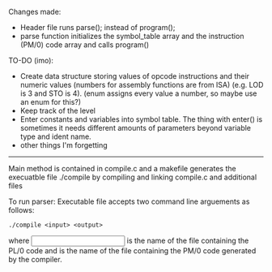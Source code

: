 Changes made:
- Header file runs parse(); instead of program();
- parse function initializes the symbol_table array and the instruction (PM/0) code array 
	and calls program()

TO-DO (imo):
- Create data structure storing values of opcode instructions and their numeric values
(numbers for assembly functions are from ISA) (e.g. LOD is 3 and STO is 4).
(enum assigns every value a number, so maybe use an enum for this?)
- Keep track of the level
- Enter constants and variables into symbol table.
The thing with enter() is sometimes it needs different amounts of parameters beyond
variable type and ident name. 
- other things I'm forgetting


---------------------------------------
Main method is contained in compile.c and a makefile generates the execuatble file ./compile
by compiling and linking compile.c and additional files

To run parser:
Executable file accepts two command line arguements as follows:

	./compile <input> <output>

where <input> is the name of the file containing the PL/0 code and
<output> is the name of the file containing the PM/0 code generated by the compiler.
